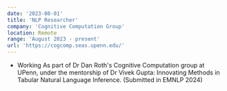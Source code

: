 ```yaml
---
date: '2023-08-01'
title: 'NLP Researcher'
company: 'Cognitive Computation Group'
location: Remote
range: 'August 2023 - present'
url: 'https://cogcomp.seas.upenn.edu/'
---
```


- Working As part of Dr Dan Roth's Cognitive Computation group at UPenn, under the mentorship of Dr Vivek Gupta: Innovating Methods in Tabular Natural Language Inference. (Submitted in EMNLP 2024)